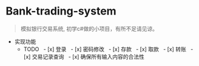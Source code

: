 # Bank-trading-system
> 模拟银行交易系统,
> 初学c#做的小项目，有所不足请见谅。

- 实现功能
  - TODO
    - [x] 登录
    - [x] 密码修改
    - [x] 存款
    - [x] 取款
    - [x] 转账
    - [x] 交易记录查询
    - [x] 确保所有输入内容的合法性
